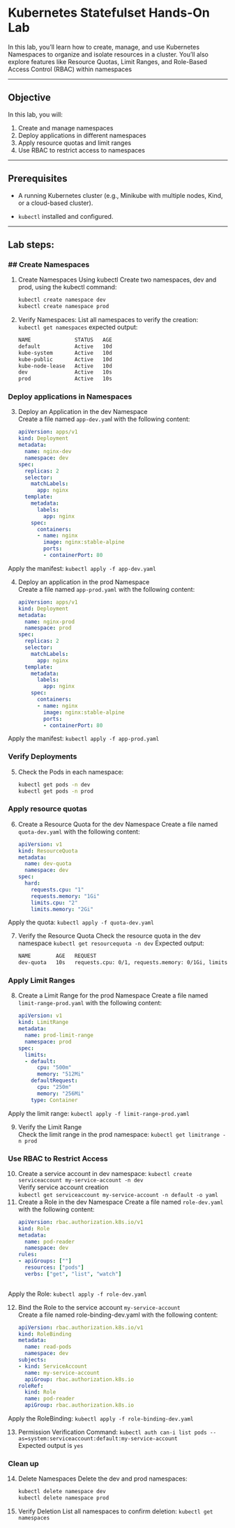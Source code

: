 
# Kubernetes Statefulset Hands-On Lab

  

In this lab, you’ll learn how to create, manage, and use Kubernetes Namespaces to organize and isolate resources in a cluster. You’ll also explore features like Resource Quotas, Limit Ranges, and Role-Based Access Control (RBAC) within namespaces

---
## **Objective**

In this lab, you will:
1.  Create and manage namespaces
2.  Deploy applications in different namespaces
3.  Apply resource quotas and limit ranges
4.  Use RBAC to restrict access to namespaces
---
## **Prerequisites**

- A running Kubernetes cluster (e.g., Minikube with multiple nodes, Kind, or a cloud-based cluster).

-  `kubectl` installed and configured.

---
## **Lab steps:**
### ## **Create Namespaces**
1. Create Namespaces Using kubectl
Create two namespaces, dev and prod, using the kubectl command:  
	```bash
	kubectl create namespace dev
	kubectl create namespace prod
2. Verify Namespaces: List all namespaces to verify the creation:  
`kubectl get namespaces` expected output:
	```bash
	NAME              STATUS   AGE
	default           Active   10d
	kube-system       Active   10d
	kube-public       Active   10d
	kube-node-lease   Active   10d
	dev               Active   10s
	prod              Active   10s
### Deploy applications in Namespaces
3. Deploy an Application in the dev Namespace  
Create a file named `app-dev.yam`l with the following content:
	```yaml
	apiVersion: apps/v1
	kind: Deployment
	metadata:
	  name: nginx-dev
	  namespace: dev
	spec:
	  replicas: 2
	  selector:
	    matchLabels:
	      app: nginx
	  template:
	    metadata:
	      labels:
	        app: nginx
	    spec:
	      containers:
	      - name: nginx
	        image: nginx:stable-alpine
	        ports:
	        - containerPort: 80
Apply the manifest: `kubectl apply -f app-dev.yaml`  

4. Deploy an application in the prod Namespace  
Create a file named `app-prod.yaml` with the following content:
	```yaml
	apiVersion: apps/v1
	kind: Deployment
	metadata:
	  name: nginx-prod
	  namespace: prod
	spec:
	  replicas: 2
	  selector:
	    matchLabels:
	      app: nginx
	  template:
	    metadata:
	      labels:
	        app: nginx
	    spec:
	      containers:
	      - name: nginx
	        image: nginx:stable-alpine
	        ports:
	        - containerPort: 80
Apply the manifest: `kubectl apply -f app-prod.yaml`  
### **Verify Deployments**
5. Check the Pods in each namespace:
	```bash
	kubectl get pods -n dev
	kubectl get pods -n prod
### Apply resource quotas
6. Create a Resource Quota for the dev Namespace
Create a file named `quota-dev.yaml` with the following content:
	```yaml
	apiVersion: v1
	kind: ResourceQuota
	metadata:
	  name: dev-quota
	  namespace: dev
	spec:
	  hard:
	    requests.cpu: "1"
	    requests.memory: "1Gi"
	    limits.cpu: "2"
	    limits.memory: "2Gi"  
Apply the quota: `kubectl apply -f quota-dev.yaml`  

7. Verify the Resource Quota
Check the resource quota in the dev namespace `kubectl get resourcequota -n dev`
Expected output:
	```bash
	NAME        AGE   REQUEST                                                                   LIMIT
	dev-quota   10s   requests.cpu: 0/1, requests.memory: 0/1Gi, limits.cpu: 0/2, limits.memory: 0/2Gi
### Apply Limit Ranges
8. Create a Limit Range for the prod Namespace
Create a file named `limit-range-prod.yaml` with the following content:
	```yaml
	apiVersion: v1
	kind: LimitRange
	metadata:
	  name: prod-limit-range
	  namespace: prod
	spec:
	  limits:
	  - default:
	      cpu: "500m"
	      memory: "512Mi"
	    defaultRequest:
	      cpu: "250m"
	      memory: "256Mi"
	    type: Container
Apply the limit range: `kubectl apply -f limit-range-prod.yaml`  

9. Verify the Limit Range  
Check the limit range in the prod namespace: `kubectl get limitrange -n prod`
### Use RBAC to Restrict Access
10. Create a service account in dev namespace:  `kubectl create serviceaccount my-service-account -n dev`  
Verify service account creation  
`kubectl get serviceaccount my-service-account -n default -o yaml`
11. Create a Role in the dev Namespace
Create a file named `role-dev.yaml` with the following content:
	```yaml
	apiVersion: rbac.authorization.k8s.io/v1
	kind: Role
	metadata:
	  name: pod-reader
	  namespace: dev
	rules:
	- apiGroups: [""]
	  resources: ["pods"]
	  verbs: ["get", "list", "watch"]  
	  
Apply the Role: `kubectl apply -f role-dev.yaml`  

12. Bind the Role to the service account `my-service-account`  
Create a file named role-binding-dev.yaml with the following content:
	```yaml
	apiVersion: rbac.authorization.k8s.io/v1
	kind: RoleBinding
	metadata:
	  name: read-pods
	  namespace: dev
	subjects:
	- kind: ServiceAccount
	  name: my-service-account
	  apiGroup: rbac.authorization.k8s.io
	roleRef:
	  kind: Role
	  name: pod-reader
	  apiGroup: rbac.authorization.k8s.io
Apply the RoleBinding: `kubectl apply -f role-binding-dev.yaml`  

13. Permission Verification Command: 
`kubectl auth can-i list pods --as=system:serviceaccount:default:my-service-account`  
Expected output is `yes`
### Clean up
14. Delete Namespaces
Delete the dev and prod namespaces:
	```bash
	kubectl delete namespace dev
	kubectl delete namespace prod
15. Verify Deletion
List all namespaces to confirm deletion: `kubectl get namespaces`